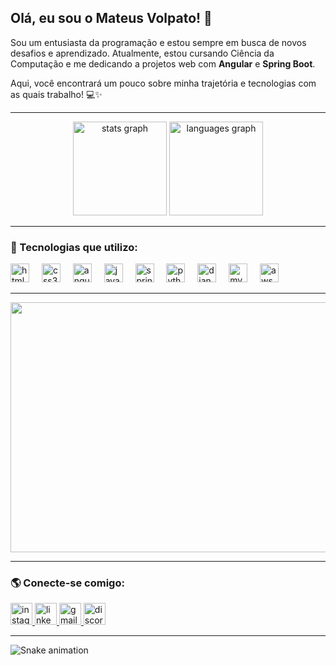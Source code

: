 <h2 align="left">Olá, eu sou o Mateus Volpato! 🚀</h2>

Sou um entusiasta da programação e estou sempre em busca de novos desafios e aprendizado. Atualmente, estou cursando Ciência da Computação e me dedicando a projetos web com **Angular** e **Spring Boot**. 

Aqui, você encontrará um pouco sobre minha trajetória e tecnologias com as quais trabalho! 💻✨

---

<div align="center">
  <img src="https://github-readme-stats.vercel.app/api?username=Volpatooo&hide_title=false&hide_rank=false&show_icons=true&include_all_commits=true&count_private=true&disable_animations=false&theme=dracula&locale=en&hide_border=false" height="150" alt="stats graph"  />
  <img src="https://github-readme-stats.vercel.app/api/top-langs?username=Volpatooo&locale=en&hide_title=false&layout=compact&card_width=320&langs_count=5&theme=dracula&hide_border=false" height="150" alt="languages graph"  />
</div>

---

### 🚀 Tecnologias que utilizo:

<div align="left">
  <img src="https://cdn.jsdelivr.net/gh/devicons/devicon/icons/html5/html5-original.svg" height="30" alt="html5 logo"  />
  <img width="12" />
  <img src="https://cdn.jsdelivr.net/gh/devicons/devicon/icons/css3/css3-original.svg" height="30" alt="css3 logo"  />
  <img width="12" />
  <img src="https://cdn.jsdelivr.net/gh/devicons/devicon/icons/angularjs/angularjs-original.svg" height="30" alt="angularjs logo"  />
  <img width="12" />
  <img src="https://cdn.jsdelivr.net/gh/devicons/devicon/icons/java/java-original.svg" height="30" alt="java logo"  />
  <img width="12" />
  <img src="https://cdn.jsdelivr.net/gh/devicons/devicon/icons/spring/spring-original.svg" height="30" alt="spring logo"  />
  <img width="12" />
  <img src="https://cdn.jsdelivr.net/gh/devicons/devicon/icons/python/python-original.svg" height="30" alt="python logo"  />
  <img width="12" />
  <img src="https://cdn.jsdelivr.net/gh/devicons/devicon/icons/django/django-plain.svg" height="30" alt="django logo"  />
  <img width="12" />
  <img src="https://cdn.jsdelivr.net/gh/devicons/devicon/icons/mysql/mysql-original.svg" height="30" alt="mysql logo"  />
  <img width="12" />
  <img src="https://cdn.jsdelivr.net/gh/devicons/devicon/icons/amazonwebservices/amazonwebservices-line-wordmark.svg" height="30" alt="aws logo"  />
</div>

---

<div align="center">
  <img width="800" height="400" src="https://sdmntpreastus2.oaiusercontent.com/files/00000000-b068-51f6-9c2a-988f7e4ffc8a/raw?se=2025-04-03T18%3A07%3A22Z&sp=r&sv=2024-08-04&sr=b&scid=48d09a48-c0e5-5388-b9f1-ec125e9a1891&skoid=3f3a9132-9530-48ef-96b7-fee5a811733f&sktid=a48cca56-e6da-484e-a814-9c849652bcb3&skt=2025-04-03T04%3A05%3A54Z&ske=2025-04-04T04%3A05%3A54Z&sks=b&skv=2024-08-04&sig=iQRfp0qp2ptvQN5cRnS%2BUh0UeECXB8s4BC4op%2Bjhhb0%3D"  />
</div>

---

### 🌎 Conecte-se comigo:

<div align="left">
  <a href="https://www.instagram.com/m.volpatu/" target="_blank">
    <img src="https://img.shields.io/static/v1?message=Instagram&logo=instagram&label=&color=E4405F&logoColor=white&labelColor=&style=for-the-badge" height="35" alt="instagram logo"  />
  </a>
  <a href="https://www.linkedin.com/in/mateusvolpato1/" target="_blank">
    <img src="https://img.shields.io/static/v1?message=LinkedIn&logo=linkedin&label=&color=0077B5&logoColor=white&labelColor=&style=for-the-badge" height="35" alt="linkedin logo"  />
  </a>
  <a href="mailto:teteuvolpato@gmail.com" target="_blank">
    <img src="https://img.shields.io/static/v1?message=Gmail&logo=gmail&label=&color=D14836&logoColor=white&labelColor=&style=for-the-badge" height="35" alt="gmail logo"  />
  </a>
  <a href="https://discord.com/users/volpatoxd" target="_blank">
    <img src="https://img.shields.io/static/v1?message=Discord&logo=discord&label=&color=7289DA&logoColor=white&labelColor=&style=for-the-badge" height="35" alt="discord logo"  />
  </a>
</div>

---

<img src="https://raw.githubusercontent.com/Volpatooo/Volpatooo/output/snake.svg" alt="Snake animation" />

